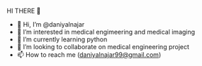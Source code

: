 HI THERE 👋



- 👋 Hi, I’m @daniyalnajar
- 👀 I’m interested in medical engimeering and medical imaging
- 🌱 I’m currently learning python
- 💞️ I’m looking to collaborate on medical engineering project
- 📫 How to reach me (daniyalnajar99@gmail.com)

<!---
daniyalnajar/daniyalnajar is a ✨ special ✨ repository because its `README.md` (this file) appears on your GitHub profile.
You can click the Preview link to take a look at your changes.
--->
